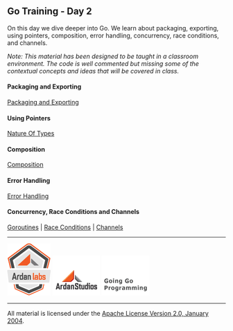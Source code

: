 ## Go Training - Day 2
On this day we dive deeper into Go. We learn about packaging, exporting, using pointers, composition, error handling, concurrency, race conditions, and channels.

*Note: This material has been designed to be taught in a classroom environment. The code is well commented but missing some of the contextual concepts and ideas that will be covered in class.*

#### Packaging and Exporting
[Packaging and Exporting](../04-packaging_exporting/readme.md)

#### Using Pointers
[Nature Of Types](../05-using_pointers/readme.md)

#### Composition
[Composition](../06-composition/readme.md)

#### Error Handling
[Error Handling](../07-error_handling/readme.md)

#### Concurrency, Race Conditions and Channels
[Goroutines](../08-concurrency_channels/01-goroutines/readme.md) | 
[Race Conditions](../08-concurrency_channels/02-race_conditions/readme.md) | 
[Channels](../08-concurrency_channels/03-channels/readme.md)

___
[![Ardan Labs](images/ggt_logo.png)](http://www.ardanlabs.com)
[![Ardan Studios](images/ardan_logo.png)](http://www.ardanstudios.com)
[![GoingGo Blog](images/ggb_logo.png)](http://www.goinggo.net)
___
All material is licensed under the [Apache License Version 2.0, January 2004](http://www.apache.org/licenses/LICENSE-2.0).
